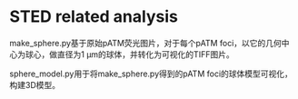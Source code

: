 # STED related analysis

make_sphere.py基于原始pATM荧光图片，对于每个pATM foci，以它的几何中心为球心，做直径为1 μm的球体，并转化为可视化的TIFF图片。

sphere_model.py用于将make_sphere.py得到的pATM foci的球体模型可视化，构建3D模型。

